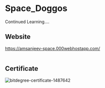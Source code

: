 # Space_Doggos
Continued Learning....

## Website
https://amsanjeev-space.000webhostapp.com/  </br></br>

## Certificate
![bitdegree-certificate-1487642](https://github.com/AMSANJEEV28/Space_Doggos/assets/81654437/3cc2b799-320e-486f-be0f-91e5a1c7f42d)
